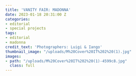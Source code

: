 ```yaml
---
title: 'VANITY FAIR: MADONNA'
date: 2023-01-18 20:31:00 Z
categories:
- editorial
- special projects
tags:
- editorial
- madonna
credit_text: 'Photographers: Luigi & Iango'
thumbnail_image: "/uploads/M%20Cover%20IT%202%20(1).jpg"
images:
- path: "/uploads/M%20Cover%20IT%202%20(1)-4599c8.jpg"
  class: full
---
```


